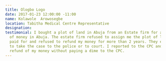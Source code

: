 ```yaml
---
title: Ologbo Logo
date: 2017-01-23 12:00:00 -11:00
name: Kolawole  Arowosegbe
location: Tabitha Medical Centre Representative
designation: 
testimonial: I bought a plot of land in Abuja from an Estate firm for a huge amount
  of money in Abuja. The estate firm refused to assign me the plot of land that I
  paid for and refused to refund my money for more than 2 years. They even dared me
  to take the case to the police or to court. I reported to the CPC and I got a full
  refund of my money without paying a dime to the CPC.
---
```


